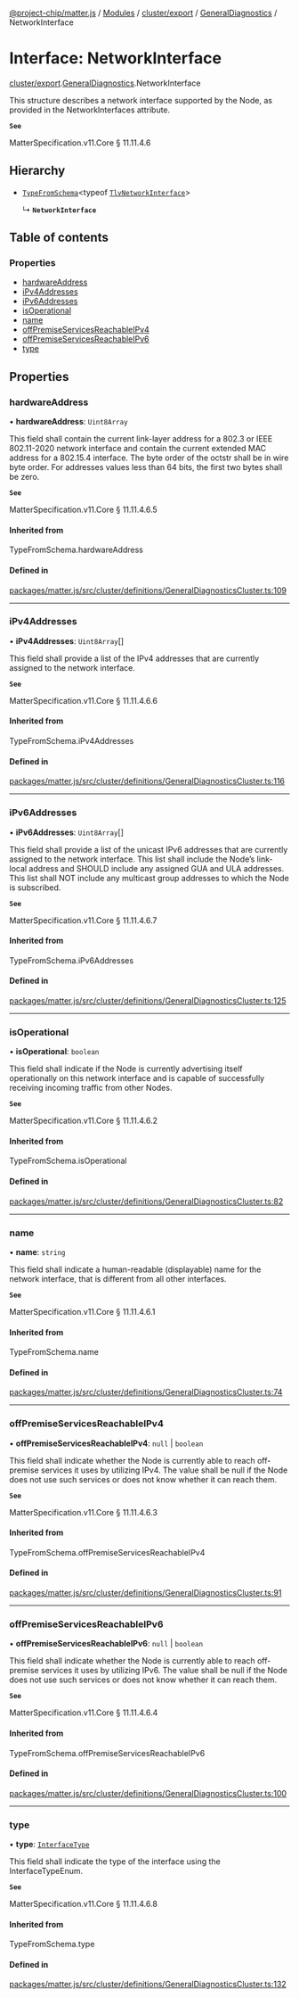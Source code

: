 [@project-chip/matter.js](../README.md) / [Modules](../modules.md) / [cluster/export](../modules/cluster_export.md) / [GeneralDiagnostics](../modules/cluster_export.GeneralDiagnostics.md) / NetworkInterface

# Interface: NetworkInterface

[cluster/export](../modules/cluster_export.md).[GeneralDiagnostics](../modules/cluster_export.GeneralDiagnostics.md).NetworkInterface

This structure describes a network interface supported by the Node, as provided in the NetworkInterfaces
attribute.

**`See`**

MatterSpecification.v11.Core § 11.11.4.6

## Hierarchy

- [`TypeFromSchema`](../modules/tlv_export.md#typefromschema)\<typeof [`TlvNetworkInterface`](../modules/cluster_export.GeneralDiagnostics.md#tlvnetworkinterface)\>

  ↳ **`NetworkInterface`**

## Table of contents

### Properties

- [hardwareAddress](cluster_export.GeneralDiagnostics.NetworkInterface.md#hardwareaddress)
- [iPv4Addresses](cluster_export.GeneralDiagnostics.NetworkInterface.md#ipv4addresses)
- [iPv6Addresses](cluster_export.GeneralDiagnostics.NetworkInterface.md#ipv6addresses)
- [isOperational](cluster_export.GeneralDiagnostics.NetworkInterface.md#isoperational)
- [name](cluster_export.GeneralDiagnostics.NetworkInterface.md#name)
- [offPremiseServicesReachableIPv4](cluster_export.GeneralDiagnostics.NetworkInterface.md#offpremiseservicesreachableipv4)
- [offPremiseServicesReachableIPv6](cluster_export.GeneralDiagnostics.NetworkInterface.md#offpremiseservicesreachableipv6)
- [type](cluster_export.GeneralDiagnostics.NetworkInterface.md#type)

## Properties

### hardwareAddress

• **hardwareAddress**: `Uint8Array`

This field shall contain the current link-layer address for a 802.3 or IEEE 802.11-2020 network interface
and contain the current extended MAC address for a 802.15.4 interface. The byte order of the octstr shall be
in wire byte order. For addresses values less than 64 bits, the first two bytes shall be zero.

**`See`**

MatterSpecification.v11.Core § 11.11.4.6.5

#### Inherited from

TypeFromSchema.hardwareAddress

#### Defined in

[packages/matter.js/src/cluster/definitions/GeneralDiagnosticsCluster.ts:109](https://github.com/project-chip/matter.js/blob/5f71eedebdb9fa54338bde320c311bb359b7455d/packages/matter.js/src/cluster/definitions/GeneralDiagnosticsCluster.ts#L109)

___

### iPv4Addresses

• **iPv4Addresses**: `Uint8Array`[]

This field shall provide a list of the IPv4 addresses that are currently assigned to the network interface.

**`See`**

MatterSpecification.v11.Core § 11.11.4.6.6

#### Inherited from

TypeFromSchema.iPv4Addresses

#### Defined in

[packages/matter.js/src/cluster/definitions/GeneralDiagnosticsCluster.ts:116](https://github.com/project-chip/matter.js/blob/5f71eedebdb9fa54338bde320c311bb359b7455d/packages/matter.js/src/cluster/definitions/GeneralDiagnosticsCluster.ts#L116)

___

### iPv6Addresses

• **iPv6Addresses**: `Uint8Array`[]

This field shall provide a list of the unicast IPv6 addresses that are currently assigned to the network
interface. This list shall include the Node’s link-local address and SHOULD include any assigned GUA and ULA
addresses. This list shall NOT include any multicast group addresses to which the Node is subscribed.

**`See`**

MatterSpecification.v11.Core § 11.11.4.6.7

#### Inherited from

TypeFromSchema.iPv6Addresses

#### Defined in

[packages/matter.js/src/cluster/definitions/GeneralDiagnosticsCluster.ts:125](https://github.com/project-chip/matter.js/blob/5f71eedebdb9fa54338bde320c311bb359b7455d/packages/matter.js/src/cluster/definitions/GeneralDiagnosticsCluster.ts#L125)

___

### isOperational

• **isOperational**: `boolean`

This field shall indicate if the Node is currently advertising itself operationally on this network
interface and is capable of successfully receiving incoming traffic from other Nodes.

**`See`**

MatterSpecification.v11.Core § 11.11.4.6.2

#### Inherited from

TypeFromSchema.isOperational

#### Defined in

[packages/matter.js/src/cluster/definitions/GeneralDiagnosticsCluster.ts:82](https://github.com/project-chip/matter.js/blob/5f71eedebdb9fa54338bde320c311bb359b7455d/packages/matter.js/src/cluster/definitions/GeneralDiagnosticsCluster.ts#L82)

___

### name

• **name**: `string`

This field shall indicate a human-readable (displayable) name for the network interface, that is different
from all other interfaces.

**`See`**

MatterSpecification.v11.Core § 11.11.4.6.1

#### Inherited from

TypeFromSchema.name

#### Defined in

[packages/matter.js/src/cluster/definitions/GeneralDiagnosticsCluster.ts:74](https://github.com/project-chip/matter.js/blob/5f71eedebdb9fa54338bde320c311bb359b7455d/packages/matter.js/src/cluster/definitions/GeneralDiagnosticsCluster.ts#L74)

___

### offPremiseServicesReachableIPv4

• **offPremiseServicesReachableIPv4**: ``null`` \| `boolean`

This field shall indicate whether the Node is currently able to reach off-premise services it uses by
utilizing IPv4. The value shall be null if the Node does not use such services or does not know whether it
can reach them.

**`See`**

MatterSpecification.v11.Core § 11.11.4.6.3

#### Inherited from

TypeFromSchema.offPremiseServicesReachableIPv4

#### Defined in

[packages/matter.js/src/cluster/definitions/GeneralDiagnosticsCluster.ts:91](https://github.com/project-chip/matter.js/blob/5f71eedebdb9fa54338bde320c311bb359b7455d/packages/matter.js/src/cluster/definitions/GeneralDiagnosticsCluster.ts#L91)

___

### offPremiseServicesReachableIPv6

• **offPremiseServicesReachableIPv6**: ``null`` \| `boolean`

This field shall indicate whether the Node is currently able to reach off-premise services it uses by
utilizing IPv6. The value shall be null if the Node does not use such services or does not know whether it
can reach them.

**`See`**

MatterSpecification.v11.Core § 11.11.4.6.4

#### Inherited from

TypeFromSchema.offPremiseServicesReachableIPv6

#### Defined in

[packages/matter.js/src/cluster/definitions/GeneralDiagnosticsCluster.ts:100](https://github.com/project-chip/matter.js/blob/5f71eedebdb9fa54338bde320c311bb359b7455d/packages/matter.js/src/cluster/definitions/GeneralDiagnosticsCluster.ts#L100)

___

### type

• **type**: [`InterfaceType`](../enums/cluster_export.GeneralDiagnostics.InterfaceType.md)

This field shall indicate the type of the interface using the InterfaceTypeEnum.

**`See`**

MatterSpecification.v11.Core § 11.11.4.6.8

#### Inherited from

TypeFromSchema.type

#### Defined in

[packages/matter.js/src/cluster/definitions/GeneralDiagnosticsCluster.ts:132](https://github.com/project-chip/matter.js/blob/5f71eedebdb9fa54338bde320c311bb359b7455d/packages/matter.js/src/cluster/definitions/GeneralDiagnosticsCluster.ts#L132)

